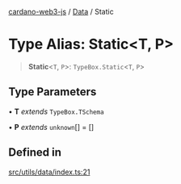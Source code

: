 [cardano-web3-js](../../../index.md) / [Data](../index.md) / Static

# Type Alias: Static\<T, P\>

> **Static**\<`T`, `P`\>: `TypeBox.Static`\<`T`, `P`\>

## Type Parameters

• **T** *extends* `TypeBox.TSchema`

• **P** *extends* `unknown`[] = []

## Defined in

[src/utils/data/index.ts:21](https://github.com/xray-network/cardano-web3-js/blob/main/src/utils/data/index.ts#L21)
